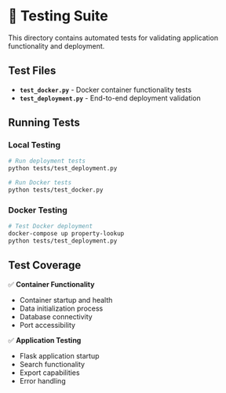 # 🧪 Testing Suite

This directory contains automated tests for validating application functionality and deployment.

## Test Files

- **`test_docker.py`** - Docker container functionality tests
- **`test_deployment.py`** - End-to-end deployment validation

## Running Tests

### Local Testing
```bash
# Run deployment tests
python tests/test_deployment.py

# Run Docker tests
python tests/test_docker.py
```

### Docker Testing
```bash
# Test Docker deployment
docker-compose up property-lookup
python tests/test_deployment.py
```

## Test Coverage

✅ **Container Functionality**
- Container startup and health
- Data initialization process
- Database connectivity
- Port accessibility

✅ **Application Testing**  
- Flask application startup
- Search functionality
- Export capabilities
- Error handling
